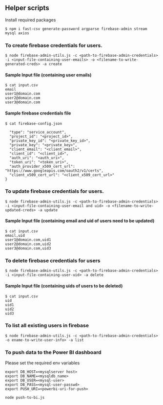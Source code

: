 ## Helper scripts

Install required packages

```
$ npm i fast-csv generate-password argparse firebase-admin stream mysql axios
```

### To create firebase  credentials for users.

```
$ node firebase-admin-utils.js -c <path-to-firebase-admin-credentials> -i <input-file-containing-user-emails> -o <filename-to-write-generated-creds> -a create
```

#### Sample Input file (containing user emails)

```
$ cat input.csv
email
user1@domain.com
user2@domain.com
user3@domain.com
```

#### Sample firebase credentials file

```
$ cat firebase-config.json

  "type": "service_account",
  "project_id": "<project_id>",
  "private_key_id": "<private_key_id>",
  "private_key": "<private_key>",
  "client_email": "<client_email>",
  "client_id": "<client_id>",
  "auth_uri": "<auth_uri>",
  "token_uri": "<token_uri>",
  "auth_provider_x509_cert_url": "https://www.googleapis.com/oauth2/v1/certs",
  "client_x509_cert_url": "<client_x509_cert_url>"
}

```

### To update firebase credentials for users.

```
$ node firebase-admin-utils.js -c <path-to-firebase-admin-credentials> -i <input-file-containing-user-email and uid> -o <filename-to-write-updated-creds> -a update
```

#### Sample Input file (containing email and uid of users need to be updated)

```
$ cat input.csv
email,uid
user1@domain.com,uid1
user2@domain.com,uid2
user3@domain.com,uid3
```

### To delete firebase credentials for users
```
$ node firebase-admin-utils.js -c <path-to-firebase-admin-credentials> -i <input-file-containing-user-uid> -a delete
```

#### Sample Input file (containing uids of users to be deleted)

```
$ cat input.csv
uid
uid1
uid2
uid3
```

### To list all existing users in firebase
```
$ node firebase-admin-utils.js -c <path-to-firebase-admin-credentials> -o ename-to-write-user-info> -a list
```

### To push data to the Power BI dashboard

Please set the required env variables

```
export DB_HOST=<mysqlserver host>
export DB_NAME=<mysqldb_name>
export DB_USER=<mysql-user>
export DB_PASS=<mysql-user-passwd>
export PUSH_URI=<powerbi-uri-for-push>
```

```
node push-to-bi.js
```


